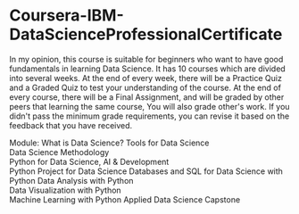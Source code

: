 # Coursera-IBM-DataScienceProfessionalCertificate
In my opinion, this course is suitable for beginners who want to have good fundamentals in learning Data Science. It has 10 courses which are divided into several weeks.
At the end of every week, there will be a Practice Quiz and a Graded Quiz to test your understanding of the course. 
At the end of every course, there will be a Final Assignment, and will be graded by other peers that learning the same course, You will also grade other's work.
If you didn't pass the minimum grade requirements, you can revise it based on the feedback that you have received.

Module: 
What is Data Science?
Tools for Data Science  
Data Science Methodology   
Python for Data Science, AI & Development  
Python Project for Data Science
Databases and SQL for Data Science with Python 
Data Analysis with Python  
Data Visualization with Python  
Machine Learning with Python
Applied Data Science Capstone
